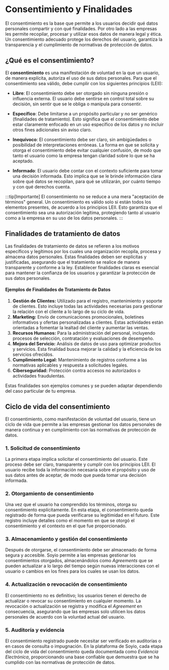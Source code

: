 
# Consentimiento y Finalidades

El consentimiento es la base que permite a los usuarios decidir qué datos personales compartir y con qué finalidades. Por otro lado a las empresas les permite recopilar, procesar y utilizar esos datos de manera legal y ética. Un consentimiento adecuado protege los derechos del usuario, garantiza la transparencia y el cumplimiento de normativas de protección de datos.

## ¿Qué es el consentimiento?

El **consentimiento** es una manifestación de voluntad en la que un usuario, de manera explícita, autoriza el uso de sus datos personales. Para que el consentimiento sea válido, debe cumplir con los siguientes principios (LEII):

- **Libre**: El consentimiento debe ser otorgado sin ninguna presión o influencia externa. El usuario debe sentirse en control total sobre su decisión, sin sentir que se le obliga o manipula para consentir.

- **Específico**: Debe limitarse a un propósito particular y no ser genérico (finalidades de tratamiento). Esto significa que el consentimiento debe estar claramente enfocado en un uso específico de los datos y no incluir otros fines adicionales sin aviso claro.

- **Inequívoco**: El consentimiento debe ser claro, sin ambigüedades o posibilidad de interpretaciones erróneas. La forma en que se solicita y otorga el consentimiento debe evitar cualquier confusión, de modo que tanto el usuario como la empresa tengan claridad sobre lo que se ha aceptado.

- **Informado**: El usuario debe contar con el contexto suficiente para tomar una decisión informada. Esto implica que se le brinde información clara sobre qué datos se recopilan, para qué se utilizarán, por cuánto tiempo y con qué derechos cuenta.

:::tip[Importante]
El consentimiento no se reduce a una mera "aceptación de términos" general. Un consentimiento es válido solo si están todos los elementos  presentes, de acuerdo a los principios LEII. Esto garantiza que el consentimiento sea una autorización legítima, protegiendo tanto al usuario como a la empresa en su uso de los datos personales.
:::

## Finalidades de tratamiento de datos

Las finalidades de tratamiento de datos se refieren a los motivos específicos y legítimos por los cuales una organización recopila, procesa y almacena datos personales. Estas finalidades deben ser explícitas y justificadas, asegurando que el tratamiento se realice de manera transparente y conforme a la ley. Establecer finalidades claras es esencial para mantener la confianza de los usuarios y garantizar la protección de sus datos personales.

#### Ejemplos de Finalidades de Tratamiento de Datos
1. **Gestión de Clientes:** Utilizado para el registro, mantenimiento y soporte de clientes. Esto incluye todas las actividades necesarias para gestionar la relación con el cliente a lo largo de su ciclo de vida.
2. **Marketing:** Envío de comunicaciones promocionales, boletines informativos y ofertas personalizadas a clientes. Estas actividades están orientadas a fomentar la lealtad del cliente y aumentar las ventas.
3. **Recursos Humanos:** Para la administración del personal, incluyendo procesos de selección, contratación y evaluaciones de desempeño.
4. **Mejora del Servicio:** Análisis de datos de uso para optimizar productos y servicios. Esta finalidad busca mejorar la calidad y la eficiencia de los servicios ofrecidos.
5. **Cumplimiento Legal:** Mantenimiento de registros conforme a las normativas aplicables y respuesta a solicitudes legales.
6. **Ciberseguridad:** Protección contra accesos no autorizados o actividades fraudulentas.

Estas finalidades son ejemplos comunes y se pueden adaptar dependiendo del caso particular de tu empresa.

## Ciclo de vida del consentimiento

El consentimiento, como manifestación de voluntad del usuario, tiene un ciclo de vida que permite a las empresas gestionar los datos personales de manera continua y en cumplimiento con las normativas de protección de datos.

### 1. Solicitud de consentimiento
La primera etapa implica solicitar el consentimiento del usuario. Este proceso debe ser claro, transparente y cumplir con los principios LEII. El usuario recibe toda la información necesaria sobre el propósito y uso de sus datos antes de aceptar, de modo que pueda tomar una decisión informada.

### 2. Otorgamiento de consentimiento
Una vez que el usuario ha comprendido los términos, otorga su consentimiento explícitamente. En esta etapa, el consentimiento queda registrado de forma que pueda verificarse su legitimidad en el futuro. Este registro incluye detalles como el momento en que se otorgó el consentimiento y el contexto en el que fue proporcionado.

### 3. Almacenamiento y gestión del consentimiento
Después de otorgarse, el consentimiento debe ser almacenado de forma segura y accesible. Soyio permite a las empresas gestionar los consentimientos otorgados, almacenándolos como *Agreements* que se pueden actualizar a lo largo del tiempo según nuevas interacciones con el usuario o cambios en los fines para los cuales se usan los datos.

### 4. Actualización o revocación de consentimiento
El consentimiento no es definitivo; los usuarios tienen el derecho de actualizar o revocar su consentimiento en cualquier momento. La revocación o actualización se registra y modifica el *Agreement* en consecuencia, asegurando que las empresas solo utilicen los datos personales de acuerdo con la voluntad actual del usuario.

### 5. Auditoría y evidencia
El consentimiento registrado puede necesitar ser verificado en auditorías o en casos de consulta o impugnación. En la plataforma de Soyio, cada etapa del ciclo de vida del consentimiento queda documentada como *Evidencia Electrónica*, proporcionando una base confiable que demuestra que se ha cumplido con las normativas de protección de datos.
